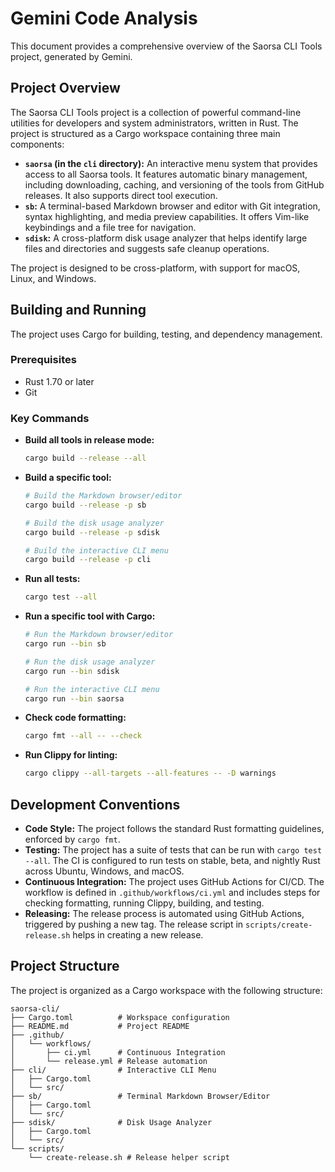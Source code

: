 # Gemini Code Analysis

This document provides a comprehensive overview of the Saorsa CLI Tools project, generated by Gemini.

## Project Overview

The Saorsa CLI Tools project is a collection of powerful command-line utilities for developers and system administrators, written in Rust. The project is structured as a Cargo workspace containing three main components:

*   **`saorsa` (in the `cli` directory):** An interactive menu system that provides access to all Saorsa tools. It features automatic binary management, including downloading, caching, and versioning of the tools from GitHub releases. It also supports direct tool execution.
*   **`sb`:** A terminal-based Markdown browser and editor with Git integration, syntax highlighting, and media preview capabilities. It offers Vim-like keybindings and a file tree for navigation.
*   **`sdisk`:** A cross-platform disk usage analyzer that helps identify large files and directories and suggests safe cleanup operations.

The project is designed to be cross-platform, with support for macOS, Linux, and Windows.

## Building and Running

The project uses Cargo for building, testing, and dependency management.

### Prerequisites

*   Rust 1.70 or later
*   Git

### Key Commands

*   **Build all tools in release mode:**
    ```bash
    cargo build --release --all
    ```

*   **Build a specific tool:**
    ```bash
    # Build the Markdown browser/editor
    cargo build --release -p sb

    # Build the disk usage analyzer
    cargo build --release -p sdisk

    # Build the interactive CLI menu
    cargo build --release -p cli
    ```

*   **Run all tests:**
    ```bash
    cargo test --all
    ```

*   **Run a specific tool with Cargo:**
    ```bash
    # Run the Markdown browser/editor
    cargo run --bin sb

    # Run the disk usage analyzer
    cargo run --bin sdisk

    # Run the interactive CLI menu
    cargo run --bin saorsa
    ```

*   **Check code formatting:**
    ```bash
    cargo fmt --all -- --check
    ```

*   **Run Clippy for linting:**
    ```bash
    cargo clippy --all-targets --all-features -- -D warnings
    ```

## Development Conventions

*   **Code Style:** The project follows the standard Rust formatting guidelines, enforced by `cargo fmt`.
*   **Testing:** The project has a suite of tests that can be run with `cargo test --all`. The CI is configured to run tests on stable, beta, and nightly Rust across Ubuntu, Windows, and macOS.
*   **Continuous Integration:** The project uses GitHub Actions for CI/CD. The workflow is defined in `.github/workflows/ci.yml` and includes steps for checking formatting, running Clippy, building, and testing.
*   **Releasing:** The release process is automated using GitHub Actions, triggered by pushing a new tag. The release script in `scripts/create-release.sh` helps in creating a new release.

## Project Structure

The project is organized as a Cargo workspace with the following structure:

```
saorsa-cli/
├── Cargo.toml          # Workspace configuration
├── README.md           # Project README
├── .github/
│   └── workflows/
│       ├── ci.yml      # Continuous Integration
│       └── release.yml # Release automation
├── cli/                # Interactive CLI Menu
│   ├── Cargo.toml
│   └── src/
├── sb/                 # Terminal Markdown Browser/Editor
│   ├── Cargo.toml
│   └── src/
├── sdisk/              # Disk Usage Analyzer
│   ├── Cargo.toml
│   └── src/
└── scripts/
    └── create-release.sh # Release helper script
```
